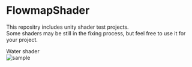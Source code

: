 # FlowmapShader


This repositry includes unity shader test projects.  
Some shaders may be still in the fixing process, but feel free to use it for your project.  

Water shader  
![sample](WaterShaderTest_1_3.gif)

 
